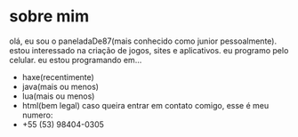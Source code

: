 # sobre mim
olá, eu sou o paneladaDe87(mais conhecido como junior pessoalmente).
estou interessado na criação de jogos, sites e aplicativos.
eu programo pelo celular.
eu estou programando em...
- haxe(recentimente)
- java(mais ou menos)
- lua(mais ou menos)
- html(bem legal)
caso queira entrar em contato comigo, esse é meu numero:
- +55 (53) 98404-0305
